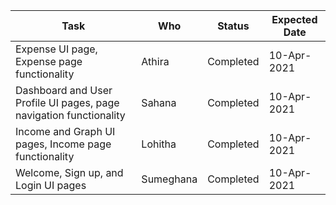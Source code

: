 | Task                                                               | Who       | Status    | Expected Date |
|--------------------------------------------------------------------|-----------|-----------|---------------|
| Expense UI page, Expense page functionality                        | Athira    | Completed | 10-Apr-2021   |
| Dashboard and User Profile UI pages, page navigation functionality | Sahana    | Completed | 10-Apr-2021   |
| Income and Graph UI pages, Income page functionality               | Lohitha   | Completed | 10-Apr-2021   |
| Welcome, Sign up, and Login UI pages                               | Sumeghana | Completed | 10-Apr-2021   |
